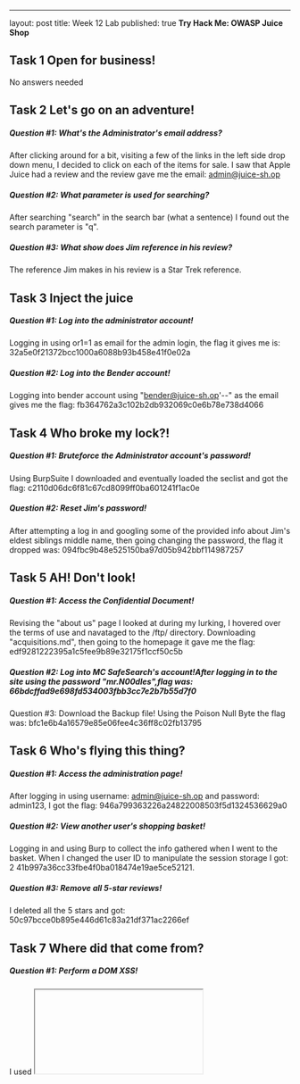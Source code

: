 ---
layout: post
title: Week 12 Lab
published: true
**Try Hack Me: OWASP Juice Shop**

## Task 1  Open for business!
No answers needed

## Task 2  Let's go on an adventure!

##### Question #1: What's the Administrator's email address?
After clicking around for a bit, visiting a few of the links in the left side drop down menu, I decided to click on each of the items for sale. I saw that Apple Juice had a review and the review gave me the email: admin@juice-sh.op

##### Question #2: What parameter is used for searching? 
After searching "search" in the search bar (what a sentence) I found out the search parameter is "q".

##### Question #3: What show does Jim reference in his review? 
The reference Jim makes in his review is a Star Trek reference.

## Task 3  Inject the juice

##### Question #1: Log into the administrator account!
Logging in using or1=1 as email for the admin login, the flag it gives me is: 32a5e0f21372bcc1000a6088b93b458e41f0e02a

##### Question #2: Log into the Bender account!
Logging into bender account using "bender@juice-sh.op'--" as the email gives me the flag: fb364762a3c102b2db932069c0e6b78e738d4066 

## Task 4  Who broke my lock?!

##### Question #1: Bruteforce the Administrator account's password!
Using BurpSuite I downloaded and eventually loaded the seclist and got the flag: c2110d06dc6f81c67cd8099ff0ba601241f1ac0e

##### Question #2: Reset Jim's password!
After attempting a log in and googling some of the provided info about Jim's eldest siblings middle name, then going changing the password, the flag it dropped was: 094fbc9b48e525150ba97d05b942bbf114987257

## Task 5  AH! Don't look!

##### Question #1: Access the Confidential Document!
Revising the "about us" page I looked at during my lurking, I hovered over the terms of use and navataged to the /ftp/ directory. Downloading "acquisitions.md", then going to the homepage it gave me the flag: edf9281222395a1c5fee9b89e32175f1ccf50c5b

##### Question #2: Log into MC SafeSearch's account!After logging in to the site using the password "mr.N00dles",flag was:  66bdcffad9e698fd534003fbb3cc7e2b7b55d7f0
Question #3: Download the Backup file!
Using the Poison Null Byte the flag was: bfc1e6b4a16579e85e06fee4c36ff8c02fb13795

## Task 6  Who's flying this thing?

##### Question #1: Access the administration page!
After logging in using username: admin@juice-sh.op and  password: admin123, I got the flag: 946a799363226a24822008503f5d1324536629a0

##### Question #2: View another user's shopping basket!
Logging in and using Burp to collect the info gathered when I went to the basket. When I changed the user ID to manipulate the session storage I got: 2  41b997a36cc33fbe4f0ba018474e19ae5ce52121.

##### Question #3: Remove all 5-star reviews!
I deleted all the 5 stars and got: 50c97bcce0b895e446d61c83a21df371ac2266ef

## Task 7  Where did that come from?

##### Question #1: Perform a DOM XSS!
I used <iframe src="javascript:alert(`xss`)"> and got: 9aaf4bbea5c30d00a1f5bbcfce4db6d4b0efe0bf 

##### Question #2: Perform a persistent XSS!
I changed header to True-Client-IP <iframe src="javascript:alert(`xss`)"> and got: 149aa8ce13d7a4a8a931472308e269c94dc5f156

##### Question #3: After performing a reflected XSS: 23cefee1527bde039295b2616eeb29e1edc660a0
Access the /#/score-board/ page: 7efd3174f9dd5baa03a7882027f2824d2f72d86e
